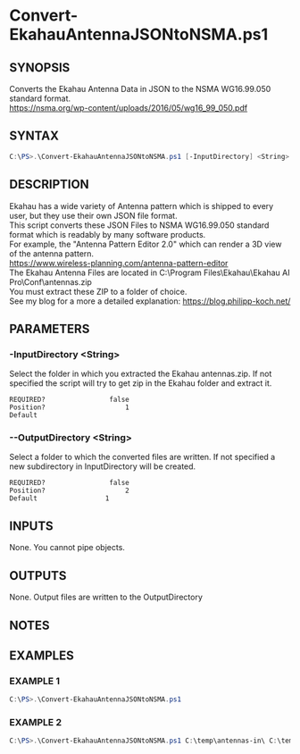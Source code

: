 # Convert-EkahauAntennaJSONtoNSMA.ps1
## SYNOPSIS
Converts the Ekahau Antenna Data in JSON to the NSMA WG16.99.050 standard format.  
https://nsma.org/wp-content/uploads/2016/05/wg16_99_050.pdf

## SYNTAX
```powershell
C:\PS>.\Convert-EkahauAntennaJSONtoNSMA.ps1 [-InputDirectory] <String> [-OutputDirectory] <String> [<CommonParameters>]
```

## DESCRIPTION
Ekahau has a wide variety of Antenna pattern which is shipped to every user, but they use their own JSON file format.  
This script converts these JSON Files to NSMA WG16.99.050 standard format which is readably by many software products.  
For example, the "Antenna Pattern Editor 2.0" which can render a 3D view of the antenna pattern.  
https://www.wireless-planning.com/antenna-pattern-editor  
The Ekahau Antenna Files are located in C:\Program Files\Ekahau\Ekahau AI Pro\Conf\antennas.zip  
You must extract these ZIP to a folder of choice.  
See my blog for a more a detailed explanation: https://blog.philipp-koch.net/  

## PARAMETERS
### -InputDirectory &lt;String&gt;
Select the folder in which you extracted the Ekahau antennas.zip. If not specified the script will try to get zip in the Ekahau folder and extract it. 
```
REQUIRED?                false
Position?                    1
Default                 
```
 
### --OutputDirectory &lt;String&gt;
Select a folder to which the converted files are written. If not specified a new subdirectory in InputDirectory will be created. 
```
REQUIRED?                false
Position?                    2
Default                 1
```

## INPUTS
None. You cannot pipe objects.

## OUTPUTS
None. Output files are written to the OutputDirectory

## NOTES


## EXAMPLES
### EXAMPLE 1
```powershell
C:\PS>.\Convert-EkahauAntennaJSONtoNSMA.ps1
```

 
### EXAMPLE 2
```powershell
C:\PS>.\Convert-EkahauAntennaJSONtoNSMA.ps1 C:\temp\antennas-in\ C:\temp\antennas-out\ 
```



